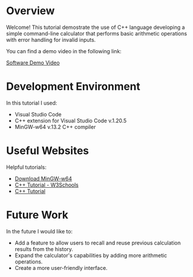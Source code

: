 # Overview

Welcome! This tutorial demostrate the use of C++ language developing a simple command-line calculator that performs basic arithmetic operations with error handling for invalid inputs.

You can find a demo video in the following link:

[Software Demo Video](https://youtu.be/s3cC3qe8Rhw)

# Development Environment

In this tutorial I used: 
* Visual Studio Code 
* C++ extension for Visual Studio Code v.1.20.5
* MinGW-w64 v.13.2 C++ compiler


# Useful Websites

Helpful tutorials:

- [Download MinGW-w64 ](https://code.visualstudio.com/docs/cpp/config-mingw#_prerequisites)
- [C++ Tutorial - W3Schools](https://www.w3schools.com/cpp/cpp_variables.asp)
- [C++ Tutorial](https://cplusplus.com/doc/tutorial/)


# Future Work

In the future I would like to:

- Add a feature to allow users to recall and reuse previous calculation results from the history. 
- Expand the calculator's capabilities by adding more arithmetic operations.
- Create a more user-friendly interface.